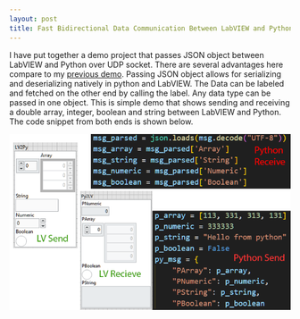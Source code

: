 ```yaml
---
layout: post
title: Fast Bidirectional Data Communication Between LabVIEW and Python
---
```


I have put together a demo project that passes JSON object between LabVIEW and Python over 
UDP socket. There are several advantages here compare to my [previous demo](https://fathi0amir.github.io/LV_Py_UDP/).
Passing JSON object allows for serializing and deserializing natively in python and LabVIEW. The Data 
can be labeled and fetched on the other end by calling the label. Any data type can be passed in 
one object. This is simple demo that shows sending and receiving a double array, integer, boolean and string between 
LabVIEW and Python. The code snippet from both ends is shown below. 

![LabVIEW Python JSON Over UDP](https://raw.githubusercontent.com/fathi0amir/LabVIEW-Python-JSON-UDP/main/LabVIEW_Python_JSON.png)
